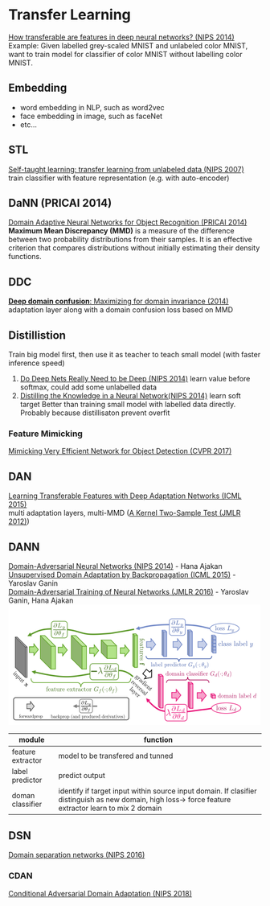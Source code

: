 # Transfer Learning
[How transferable are features in deep neural networks? (NIPS 2014)](https://arxiv.org/abs/1411.1792)  
Example: Given labelled grey-scaled MNIST and unlabeled color MNIST, want to train model for classifier of color MNIST without labelling color MNIST.  

## Embedding
* word embedding in NLP, such as word2vec
* face embedding in image, such as faceNet
* etc...

## STL
[Self-taught learning: transfer learning from unlabeled data (NIPS 2007)](http://ai.stanford.edu/~hllee/icml07-selftaughtlearning.pdf)  
train classifier with feature representation (e.g. with auto-encoder)

## DaNN (PRICAI 2014)
[Domain Adaptive Neural Networks for Object Recognition (PRICAI 2014)](https://arxiv.org/pdf/1409.6041.pdf)  
**Maximum Mean Discrepancy (MMD)** is a measure of the difference between two probability distributions from their samples. It is an effective criterion that compares distributions without initially estimating their density functions.

## DDC
[**Deep domain confusion**: Maximizing for domain invariance (2014)](https://arxiv.org/abs/1412.3474)  
adaptation layer along with a domain confusion loss based on MMD

## Distillistion
Train big model first, then use it as teacher to teach small model (with faster inference speed)
1. [Do Deep Nets Really Need to be Deep (NIPS 2014)](https://arxiv.org/abs/1312.6184) learn value before softmax, could add some unlabelled data
1. [Distilling the Knowledge in a Neural Network(NIPS 2014)](https://arxiv.org/abs/1503.02531) learn soft target
Better than training small model with labelled data directly. Probably because distillisaton prevent overfit
### Feature Mimicking
[Mimicking Very Efficient Network for Object Detection (CVPR 2017)](http://openaccess.thecvf.com/content_cvpr_2017/papers/Li_Mimicking_Very_Efficient_CVPR_2017_paper.pdf)

## DAN
[Learning Transferable Features with Deep Adaptation Networks (ICML 2015)](https://arxiv.org/abs/1502.02791)  
multi adaptation layers, multi-MMD ([A Kernel Two-Sample Test (JMLR 2012)](http://jmlr.csail.mit.edu/papers/v13/gretton12a.html))

## DANN
[Domain-Adversarial Neural Networks (NIPS 2014)](https://arxiv.org/abs/1412.4446) - Hana Ajakan  
[Unsupervised Domain Adaptation by Backpropagation (ICML 2015)](https://arxiv.org/pdf/1409.7495.pdf) - Yaroslav Ganin  
[Domain-Adversarial Training of Neural Networks (JMLR 2016)](https://arxiv.org/abs/1505.07818) - Yaroslav Ganin, Hana Ajakan  
![](img/domain-adversarial_training.png)

|module           | function|
|-----------------|---------|
|feature extractor| model to be transfered and tunned|
|label predictor  | predict output|
|doman classifier | identify if target input within source input domain. If clasifier distinguish as new domain, high loss-> force feature extractor learn to mix 2 domain|


## DSN
[Domain separation networks (NIPS 2016)](https://arxiv.org/pdf/1608.06019.pdf)

<!--
### SLA ()
[Distant domain transfer learning](https://www.ntu.edu.sg/home/sinnopan/publications/[AAAI17]Distant%20Domain%20Transfer%20Learning.pdf)
**Selective learning algorithm** with supervised autoencoder as a base model for handling different types of inputs. Intuitively, the SLA algorithm selects usefully unlabeled data gradually from intermediate domains as a bridge to break the large distribution gap for transferring knowledge between two distant domains.  
(Different from STL: STL is uniform, SLA select sample that close to target domain)
-->

### CDAN
[Conditional Adversarial Domain Adaptation (NIPS 2018)](https://arxiv.org/abs/1705.10667)